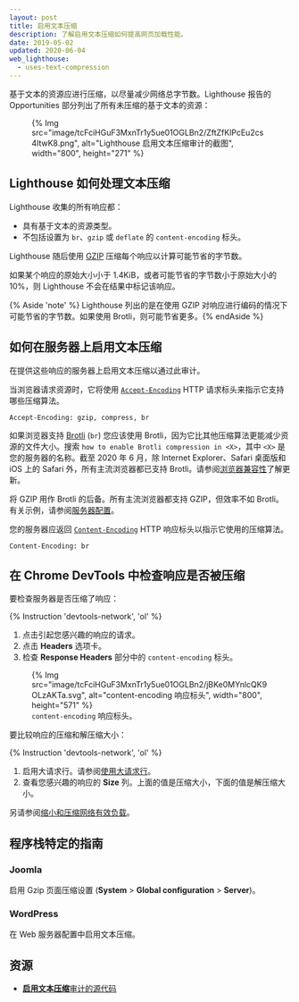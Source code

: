 ```yaml
---
layout: post
title: 启用文本压缩
description: 了解启用文本压缩如何提高网页加载性能。
date: 2019-05-02
updated: 2020-06-04
web_lighthouse:
  - uses-text-compression
---
```


基于文本的资源应进行压缩，以尽量减少网络总字节数。Lighthouse 报告的 Opportunities 部分列出了所有未压缩的基于文本的资源：

<figure>{% Img src="image/tcFciHGuF3MxnTr1y5ue01OGLBn2/ZftZfKlPcEu2cs4ltwK8.png", alt="Lighthouse 启用文本压缩审计的截图", width="800", height="271" %}</figure>

## Lighthouse 如何处理文本压缩

Lighthouse 收集的所有响应都：

- 具有基于文本的资源类型。
- 不包括设置为 `br`、`gzip` 或 `deflate` 的 `content-encoding` 标头。

Lighthouse 随后使用 [GZIP](https://www.gnu.org/software/gzip/) 压缩每个响应以计算可能节省的字节数。

如果某个响应的原始大小小于 1.4KiB，或者可能节省的字节数小于原始大小的 10%，则 Lighthouse 不会在结果中标记该响应。

{% Aside 'note' %} Lighthouse 列出的是在使用 GZIP 对响应进行编码的情况下可能节省的字节数。如果使用 Brotli，则可能节省更多。{% endAside %}

## 如何在服务器上启用文本压缩

在提供这些响应的服务器上启用文本压缩以通过此审计。

当浏览器请求资源时，它将使用 [`Accept-Encoding`](https://developer.mozilla.org/docs/Web/HTTP/Headers/Accept-Encoding) HTTP 请求标头来指示它支持哪些压缩算法。

```text
Accept-Encoding: gzip, compress, br
```

如果浏览器支持 [Brotli](https://opensource.googleblog.com/2015/09/introducing-brotli-new-compression.html) (`br`) 您应该使用 Brotli，因为它比其他压缩算法更能减少资源的文件大小。搜索 `how to enable Brotli compression in <X>`，其中 `<X>` 是您的服务器的名称。截至 2020 年 6 月，除 Internet Explorer、Safari 桌面版和 iOS 上的 Safari 外，所有主流浏览器都已支持 Brotli。请参阅[浏览器兼容性](https://developer.mozilla.org/docs/Web/HTTP/Headers/Content-Encoding#Browser_compatibility)了解更新。

将 GZIP 用作 Brotli 的后备。所有主流浏览器都支持 GZIP，但效率不如 Brotli。有关示例，请参阅[服务器配置](https://github.com/h5bp/server-configs)。

您的服务器应返回 [`Content-Encoding`](https://developer.mozilla.org/docs/Web/HTTP/Headers/Content-Encoding) HTTP 响应标头以指示它使用的压缩算法。

```text
Content-Encoding: br
```

## 在 Chrome DevTools 中检查响应是否被压缩

要检查服务器是否压缩了响应：

{% Instruction 'devtools-network', 'ol' %}

1. 点击引起您感兴趣的响应的请求。
2. 点击 **Headers** 选项卡。
3. 检查 **Response Headers** 部分中的 `content-encoding` 标头。

<figure>{% Img src="image/tcFciHGuF3MxnTr1y5ue01OGLBn2/jBKe0MYnlcQK9OLzAKTa.svg", alt="content-encoding 响应标头", width="800", height="571" %} <figcaption> <code>content-encoding</code> 响应标头。</figcaption></figure>

要比较响应的压缩和解压缩大小：

{% Instruction 'devtools-network', 'ol' %}

1. 启用大请求行。请参阅[使用大请求行](https://developer.chrome.com/docs/devtools/network/reference/#request-rows)。
2. 查看您感兴趣的响应的 **Size** 列。上面的值是压缩大小，下面的值是解压缩大小。

另请参阅[缩小和压缩网络有效负载](/reduce-network-payloads-using-text-compression)。

## 程序栈特定的指南

### Joomla

启用 Gzip 页面压缩设置 (**System** &gt; **Global configuration** &gt; **Server**)。

### WordPress

在 Web 服务器配置中启用文本压缩。

## 资源

- [**启用文本压缩**审计的源代码](https://github.com/GoogleChrome/lighthouse/blob/master/lighthouse-core/audits/byte-efficiency/uses-text-compression.js)
